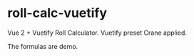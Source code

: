 # roll-calc-vuetify


Vue 2 + Vuetify Roll Calculator. Vuetify preset Crane applied.

The formulas are demo. 


